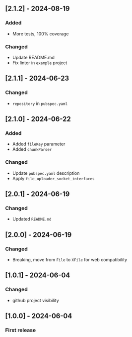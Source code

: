 ## [2.1.2] - 2024-08-19

### Added

- More tests, 100% coverage

### Changed

- Update README.md
- Fix linter in `example` project

## [2.1.1] - 2024-06-23

### Changed

- `repository` in `pubspec.yaml`

## [2.1.0] - 2024-06-22

### Added

- Added `fileKey` parameter
- Added `chunkParser`

### Changed

- Update `pubspec.yaml` description
- Apply `file_uploader_socket_interfaces`

## [2.0.1] - 2024-06-19

### Changed

- Updated `README.md`

## [2.0.0] - 2024-06-19

### Changed

- Breaking, move from `File` to `XFile` for web compatibility

## [1.0.1] - 2024-06-04

### Changed

- github project visibility

## [1.0.0] - 2024-06-04

### First release
